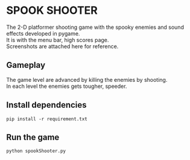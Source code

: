 # SPOOK SHOOTER
The 2-D platformer shooting game with the spooky enemies and sound effects developed in pygame. </br>
It is with the menu bar, high scores page. </br>
Screenshots are attached here for reference. </br>

## Gameplay
The game level are advanced by killing the enemies by shooting.</br>
In each level the enemies gets tougher, speeder.


## Install dependencies
```
pip install -r requirement.txt
```

## Run the game
```
python spookShooter.py
```

